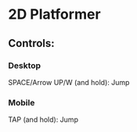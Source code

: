 # 2D Platformer

## Controls:

### Desktop
SPACE/Arrow UP/W (and hold): Jump

### Mobile
TAP (and hold): Jump
